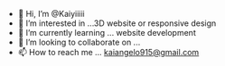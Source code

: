 - 👋 Hi, I’m @Kaiyiiiii
- 👀 I’m interested in ...3D website or responsive design
- 🌱 I’m currently learning ... website development
- 💞️ I’m looking to collaborate on ...
- 📫 How to reach me ... kaiangelo915@gmail.com

<!---
Kaiyiiiii/Kaiyiiiii is a ✨ special ✨ repository because its `README.md` (this file) appears on your GitHub profile.
You can click the Preview link to take a look at your changes.
--->
